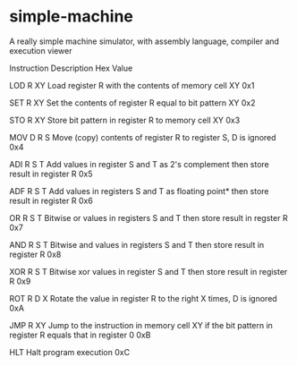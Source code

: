 # simple-machine
A really simple machine simulator, with assembly language, compiler and execution viewer

Instruction 	Description 	Hex Value

LOD R XY 	Load register R with the contents of memory cell XY 	0x1

SET R XY 	Set the contents of register R equal to bit pattern XY 	0x2

STO R XY 	Store bit pattern in register R to memory cell XY 	0x3

MOV D R S 	Move (copy) contents of register R to register S, D is ignored 	0x4

ADI R S T 	Add values in register S and T as 2's complement then store result in register R 	0x5

ADF R S T 	Add values in registers S and T as floating point* then store result in register R 	0x6

OR R S T 	Bitwise or values in registers S and T then store result in regster R 	0x7

AND R S T 	Bitwise and values in registers S and T then store result in register R 	0x8

XOR R S T 	Bitwise xor values in register S and T then store result in register R 	0x9

ROT R D X 	Rotate the value in register R to the right X times, D is ignored 	0xA

JMP R XY 	Jump to the instruction in memory cell XY if the bit pattern in register R equals that in register 0 	0xB

HLT 	Halt program execution 	0xC
